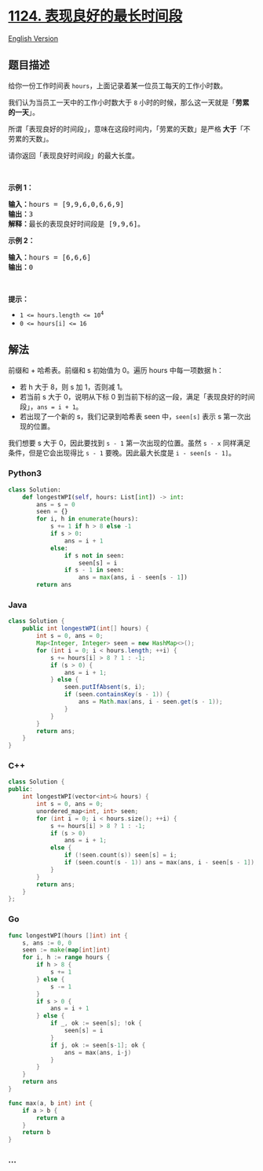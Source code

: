 # [1124. 表现良好的最长时间段](https://leetcode.cn/problems/longest-well-performing-interval)

[English Version](/solution/1100-1199/1124.Longest%20Well-Performing%20Interval/README_EN.md)

## 题目描述

<!-- 这里写题目描述 -->

<p>给你一份工作时间表&nbsp;<code>hours</code>，上面记录着某一位员工每天的工作小时数。</p>

<p>我们认为当员工一天中的工作小时数大于&nbsp;<code>8</code> 小时的时候，那么这一天就是「<strong>劳累的一天</strong>」。</p>

<p>所谓「表现良好的时间段」，意味在这段时间内，「劳累的天数」是严格<strong> 大于</strong>「不劳累的天数」。</p>

<p>请你返回「表现良好时间段」的最大长度。</p>

<p>&nbsp;</p>

<p><strong>示例 1：</strong></p>

<pre>
<strong>输入：</strong>hours = [9,9,6,0,6,6,9]
<strong>输出：</strong>3
<strong>解释：</strong>最长的表现良好时间段是 [9,9,6]。</pre>

<p><strong>示例 2：</strong></p>

<pre>
<strong>输入：</strong>hours = [6,6,6]
<strong>输出：</strong>0
</pre>

<p>&nbsp;</p>

<p><strong>提示：</strong></p>

<ul>
	<li><code>1 &lt;= hours.length &lt;= 10<sup>4</sup></code></li>
	<li><code>0 &lt;= hours[i] &lt;= 16</code></li>
</ul>

## 解法

<!-- 这里可写通用的实现逻辑 -->

前缀和 + 哈希表。前缀和 s 初始值为 0。遍历 hours 中每一项数据 h：

-   若 h 大于 8，则 s 加 1，否则减 1。
-   若当前 s 大于 0，说明从下标 0 到当前下标的这一段，满足「表现良好的时间段」，`ans = i + 1`。
-   若出现了一个新的 s，我们记录到哈希表 seen 中，`seen[s]` 表示 s 第一次出现的位置。

我们想要 s 大于 0，因此要找到 `s - 1` 第一次出现的位置。虽然 `s - x` 同样满足条件，但是它会出现得比 `s - 1` 要晚。因此最大长度是 `i - seen[s - 1]`。

<!-- tabs:start -->

### **Python3**

<!-- 这里可写当前语言的特殊实现逻辑 -->

```python
class Solution:
    def longestWPI(self, hours: List[int]) -> int:
        ans = s = 0
        seen = {}
        for i, h in enumerate(hours):
            s += 1 if h > 8 else -1
            if s > 0:
                ans = i + 1
            else:
                if s not in seen:
                    seen[s] = i
                if s - 1 in seen:
                    ans = max(ans, i - seen[s - 1])
        return ans
```

### **Java**

<!-- 这里可写当前语言的特殊实现逻辑 -->

```java
class Solution {
    public int longestWPI(int[] hours) {
        int s = 0, ans = 0;
        Map<Integer, Integer> seen = new HashMap<>();
        for (int i = 0; i < hours.length; ++i) {
            s += hours[i] > 8 ? 1 : -1;
            if (s > 0) {
                ans = i + 1;
            } else {
                seen.putIfAbsent(s, i);
                if (seen.containsKey(s - 1)) {
                    ans = Math.max(ans, i - seen.get(s - 1));
                }
            }
        }
        return ans;
    }
}
```

### **C++**

```cpp
class Solution {
public:
    int longestWPI(vector<int>& hours) {
        int s = 0, ans = 0;
        unordered_map<int, int> seen;
        for (int i = 0; i < hours.size(); ++i) {
            s += hours[i] > 8 ? 1 : -1;
            if (s > 0)
                ans = i + 1;
            else {
                if (!seen.count(s)) seen[s] = i;
                if (seen.count(s - 1)) ans = max(ans, i - seen[s - 1]);
            }
        }
        return ans;
    }
};
```

### **Go**

```go
func longestWPI(hours []int) int {
	s, ans := 0, 0
	seen := make(map[int]int)
	for i, h := range hours {
		if h > 8 {
			s += 1
		} else {
			s -= 1
		}
		if s > 0 {
			ans = i + 1
		} else {
			if _, ok := seen[s]; !ok {
				seen[s] = i
			}
			if j, ok := seen[s-1]; ok {
				ans = max(ans, i-j)
			}
		}
	}
	return ans
}

func max(a, b int) int {
	if a > b {
		return a
	}
	return b
}
```

### **...**

```

```

<!-- tabs:end -->
